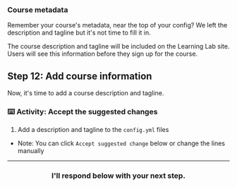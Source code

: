 ### Course metadata
Remember your course's metadata, near the top of your config? We left the description and tagline but it's not time to fill it in.

The course description and tagline will be included on the Learning Lab site. Users will see this information before they sign up for the course.

## Step 12: Add course information

Now, it's time to add a course description and tagline.

### :keyboard: Activity: Accept the suggested changes

1. Add a description and tagline to the `config.yml` files
  - Note: You can click `Accept suggested change` below or change the lines manually

<hr>
<h3 align="center">I'll respond below with your next step.</h3>
